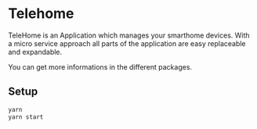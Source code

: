 # Telehome

TeleHome is an Application which manages your smarthome devices. With a micro service approach all parts of the application are easy replaceable and expandable.

You can get more informations in the different packages.

## Setup

```bash
yarn
yarn start
```
